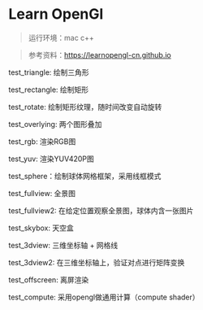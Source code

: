 # Learn OpenGl

> 运行环境：mac c++

> 参考资料：https://learnopengl-cn.github.io

test_triangle: 绘制三角形

test_rectangle: 绘制矩形

test_rotate: 绘制矩形纹理，随时间改变自动旋转

test_overlying: 两个图形叠加

test_rgb: 渲染RGB图

test_yuv: 渲染YUV420P图

test_sphere：绘制球体网格框架，采用线框模式

test_fullview: 全景图

test_fullview2: 在给定位置观察全景图，球体内含一张图片

test_skybox: 天空盒

test_3dview: 三维坐标轴 + 网格线

test_3dview2: 在三维坐标轴上，验证对点进行矩阵变换

test_offscreen: 离屏渲染

test_compute: 采用opengl做通用计算（compute shader）

